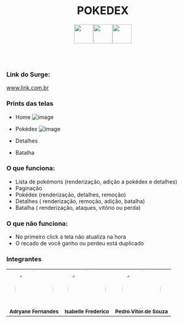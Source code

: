 <h1 align='center'>POKEDEX</h1>
<p align='center'><img src='https://user-images.githubusercontent.com/77753437/115879372-f79af080-a41f-11eb-9d6b-58799c227e2c.png' width="50" /><img src='https://user-images.githubusercontent.com/77753437/115879375-f8cc1d80-a41f-11eb-875c-aac84312f0ac.png' width="50" /><img src='https://user-images.githubusercontent.com/77753437/115879378-f8cc1d80-a41f-11eb-8ba7-ca1756872043.png' width="50" /></p>
<br /><br />

### Link do Surge:  
www.link.com.br 

### Prints das telas
- Home
![image](https://user-images.githubusercontent.com/76170319/115942304-f699ab80-a47f-11eb-9a54-46ab00a61de0.png)

- Pokédex
![image](https://user-images.githubusercontent.com/76170319/115942328-129d4d00-a480-11eb-9a38-c14dd9d582e1.png)

- Detalhes

- Batalha

### O que funciona: 
- Lista de pokémons (renderização, adição a pokédex e detalhes)
- Paginação
- Pokédex (renderização, detalhes, remoção)
- Detalhes ( renderização, remoção, adição, batalha)
- Batalha ( renderização, ataques, vitório ou perda) 

### O que não funciona: 
- No primeiro click a tela não atualiza na hora
- O recado de você ganho ou perdeu está duplicado

### Integrantes
<table>
  <tr style="border: none;">
    <td align="center"><a href="https://github.com/adryanefernandes"><img style="border-radius: 50%;" src="https://avatars.githubusercontent.com/u/76170319?s=400&u=c79a37b29d25709e380c64ae9d9432b35f72638e&v=4" width="100px;" alt=""/><br /><sub><b>Adryane Fernandes</b></sub></a><br />
    <td align="center"><a href="https://github.com/IsabelleFrederico"><img style="border-radius: 50%;" src="https://avatars.githubusercontent.com/u/77753437?v=4" width="100px;" alt=""/><br /><sub><b>Isabelle Frederico</b></sub></a><br />
    <td align="center"><a href="https://github.com/pedrovitors"><img style="border-radius: 50%;" src="https://avatars.githubusercontent.com/u/77745664?v=4" width="100px;" alt=""/><br /><sub><b>Pedro Vitor de Souza</b></sub></a><br />
  </tr>
</table>
